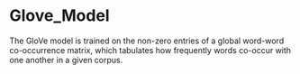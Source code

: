 # Glove_Model
The GloVe model is trained on the non-zero entries of a global word-word co-occurrence matrix, which tabulates how frequently words co-occur with one another in a given corpus.
